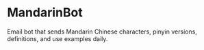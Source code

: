 # MandarinBot
Email bot that sends Mandarin Chinese characters, pinyin versions, definitions, and use examples daily.
